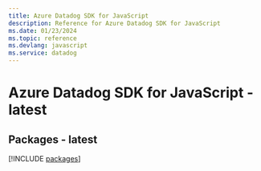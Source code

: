 ```yaml
---
title: Azure Datadog SDK for JavaScript
description: Reference for Azure Datadog SDK for JavaScript
ms.date: 01/23/2024
ms.topic: reference
ms.devlang: javascript
ms.service: datadog
---
```

# Azure Datadog SDK for JavaScript - latest
## Packages - latest
[!INCLUDE [packages](datadog-index.md)]